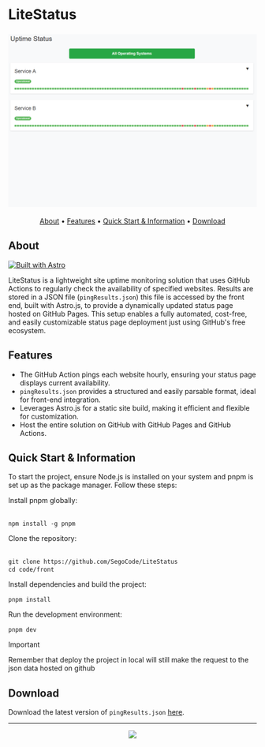 # LiteStatus

<h3 align="center"><img src="media/demo.png"></h3>

<p align="center">
  <a href="#about">About</a> •
  <a href="#features">Features</a> •
  <a href="#quick-start--information">Quick Start & Information</a> •
  <a href="#download">Download</a> 
</p>

## About
[![Built with Astro](https://astro.badg.es/v2/built-with-astro/tiny.svg)](https://astro.build)

LiteStatus is a lightweight site uptime monitoring solution that uses GitHub Actions to regularly check the availability of specified websites. Results are stored in a JSON file (`pingResults.json`) this file is accessed by the front end, built with Astro.js, to provide a dynamically updated status page hosted on GitHub Pages. This setup enables a fully automated, cost-free, and easily customizable status page deployment just using GitHub's free ecosystem.

## Features

- The GitHub Action pings each website hourly, ensuring your status page displays current availability.
- `pingResults.json` provides a structured and easily parsable format, ideal for front-end integration.
- Leverages Astro.js for a static site build, making it efficient and flexible for customization.
- Host the entire solution on GitHub with GitHub Pages and GitHub Actions.

## Quick Start & Information

To start the project, ensure Node.js is installed on your system and pnpm is set up as the package manager. Follow these steps:

Install pnpm globally:

```shell

npm install -g pnpm
```

Clone the repository:

```shell

git clone https://github.com/SegoCode/LiteStatus
cd code/front
```

Install dependencies and build the project:

```shell
pnpm install
```

Run the development environment:

```shell
pnpm dev
```

> [!IMPORTANT]  
> Remember that deploy the project in local will still make the request to the json data hosted on github

## Download

Download the latest version of `pingResults.json` [here](https://github.com/SegoCode/LiteStatus/blob/main/code/ping/pingResults.json).

---
<p align="center"><a href="https://github.com/SegoCode/LiteStatus/graphs/contributors">
  <img src="https://contrib.rocks/image?repo=SegoCode/LiteStatus" />
</a></p>
